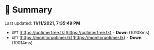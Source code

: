 # 📖 Summary
Last updated: **11/11/2021, 7:35:49 PM**

- `GET` [https://uptimerfree.tk](https://uptimerfree.tk) - **Down** (10108ms)
- `GET` [https://monitoruptimer.tk](https://monitoruptimer.tk) - **Down** (10014ms)
